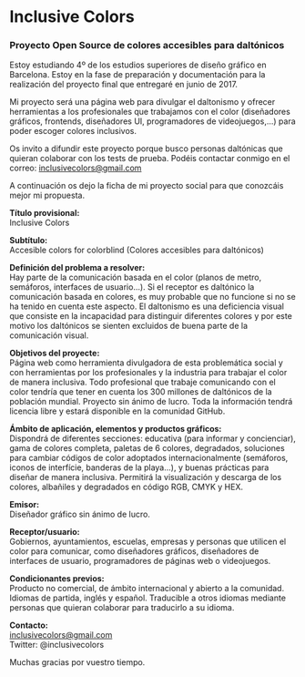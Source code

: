 # Inclusive Colors
### Proyecto Open Source de colores accesibles para daltónicos

Estoy estudiando 4º de los estudios superiores de diseño gráfico en Barcelona. Estoy en la fase de preparación y documentación para la realización del proyecto final que entregaré en junio de 2017.

Mi proyecto será una página web para divulgar el daltonismo y ofrecer herramientas a los profesionales que trabajamos con el color (diseñadores gráficos, frontends, diseñadores UI, programadores de videojuegos,...) para poder escoger colores inclusivos.

Os invito a difundir este proyecto porque busco personas daltónicas que quieran colaborar con los tests de prueba.
Podéis contactar conmigo en el correo: inclusivecolors@gmail.com

A continuación os dejo la ficha de mi proyecto social para que conozcáis mejor mi propuesta.

**Título provisional:**  
Inclusive Colors


**Subtítulo:**  
Accesible colors for colorblind (Colores accesibles para daltónicos)


**Definición del problema a resolver:**  
Hay parte de la comunicación basada en el color (planos de metro, semáforos, interfaces de usuario...). Si
el receptor es daltónico la comunicación basada en colores, es muy probable que no funcione si no se ha tenido en cuenta
este aspecto. El daltonismo es una deficiencia visual que consiste en la incapacidad para distinguir
diferentes colores y por este motivo los daltónicos se sienten excluidos de buena parte de la comunicación visual.


**Objetivos del proyecte:**  
Página web como herramienta divulgadora de esta problemática social y con herramientas por los profesionales y la industria
para trabajar el color de manera inclusiva. Todo profesional que trabaje comunicando con el color tendría que tener en cuenta
los 300 millones de daltónicos de la población mundial. Proyecto sin ánimo de lucro. Toda la información
tendrá licencia libre y estará disponible en la comunidad GitHub.


**Ámbito de aplicación, elementos y productos gráficos:**  
Dispondrá de diferentes secciones: educativa (para informar y concienciar), gama de colores completa, paletas
de 6 colores, degradados, soluciones para cambiar códigos de color adoptados internacionalmente (semáforos, iconos
de interfície, banderas de la playa...), y buenas prácticas para diseñar de manera inclusiva. Permitirá la visualización
y descarga de los colores, albañiles y degradados en código RGB, CMYK y HEX.


**Emisor:**  
Diseñador gráfico sin ánimo de lucro.


**Receptor/usuario:**  
Gobiernos, ayuntamientos, escuelas, empresas y personas que utilicen el color para comunicar, como diseñadores
gráficos, diseñadores de interfaces de usuario, programadores de páginas web o videojuegos.


**Condicionantes previos:**  
Producto no comercial, de ámbito internacional y abierto a la comunidad. Idiomas de partida, inglés y español. Traducible a otros idiomas mediante personas que quieran colaborar para traducirlo a su idioma.


**Contacto:**  
inclusivecolors@gmail.com  
Twitter: @inclusivecolors


Muchas gracias por vuestro tiempo.
